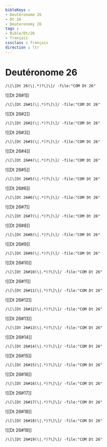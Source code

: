 ```yaml
---
bibleKeys : 
- Deutéronome 26
- Dt 26
- Deuteronomy 26
tags : 
- Bible/Dt/26
- français
cssclass : français
direction : ltr
---
```


# Deutéronome 26

```query
/\[\[Dt 26(\|.*)?\]\]/ -file:"COM Dt 26"
```



![[Dt 26#1]]

```query
/\[\[Dt 26#1(\|.*)?\]\]/ -file:"COM Dt 26"
```

![[Dt 26#2]]

```query
/\[\[Dt 26#2(\|.*)?\]\]/ -file:"COM Dt 26"
```

![[Dt 26#3]]

```query
/\[\[Dt 26#3(\|.*)?\]\]/ -file:"COM Dt 26"
```

![[Dt 26#4]]

```query
/\[\[Dt 26#4(\|.*)?\]\]/ -file:"COM Dt 26"
```

![[Dt 26#5]]

```query
/\[\[Dt 26#5(\|.*)?\]\]/ -file:"COM Dt 26"
```

![[Dt 26#6]]

```query
/\[\[Dt 26#6(\|.*)?\]\]/ -file:"COM Dt 26"
```

![[Dt 26#7]]

```query
/\[\[Dt 26#7(\|.*)?\]\]/ -file:"COM Dt 26"
```

![[Dt 26#8]]

```query
/\[\[Dt 26#8(\|.*)?\]\]/ -file:"COM Dt 26"
```

![[Dt 26#9]]

```query
/\[\[Dt 26#9(\|.*)?\]\]/ -file:"COM Dt 26"
```

![[Dt 26#10]]

```query
/\[\[Dt 26#10(\|.*)?\]\]/ -file:"COM Dt 26"
```

![[Dt 26#11]]

```query
/\[\[Dt 26#11(\|.*)?\]\]/ -file:"COM Dt 26"
```

![[Dt 26#12]]

```query
/\[\[Dt 26#12(\|.*)?\]\]/ -file:"COM Dt 26"
```

![[Dt 26#13]]

```query
/\[\[Dt 26#13(\|.*)?\]\]/ -file:"COM Dt 26"
```

![[Dt 26#14]]

```query
/\[\[Dt 26#14(\|.*)?\]\]/ -file:"COM Dt 26"
```

![[Dt 26#15]]

```query
/\[\[Dt 26#15(\|.*)?\]\]/ -file:"COM Dt 26"
```

![[Dt 26#16]]

```query
/\[\[Dt 26#16(\|.*)?\]\]/ -file:"COM Dt 26"
```

![[Dt 26#17]]

```query
/\[\[Dt 26#17(\|.*)?\]\]/ -file:"COM Dt 26"
```

![[Dt 26#18]]

```query
/\[\[Dt 26#18(\|.*)?\]\]/ -file:"COM Dt 26"
```

![[Dt 26#19]]

```query
/\[\[Dt 26#19(\|.*)?\]\]/ -file:"COM Dt 26"
```

